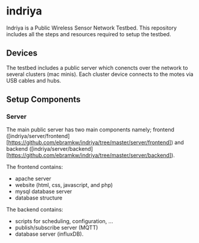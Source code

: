 # indriya
Indriya is a Public Wireless Sensor Network Testbed. This repository includes all the steps and resources required to setup the testbed.

## Devices
The testbed includes a public server which conencts over the network to several clusters (mac minis). Each cluster device connects to the motes via USB cables and hubs.

## Setup Components
### Server
The main public server has two main components namely; frontend ([indriya/server/frontend][https://github.com/ebramkw/indriya/tree/master/server/frontend]) and backend ([indriya/server/backend][https://github.com/ebramkw/indriya/tree/master/server/backend]).

The frontend contains:
- apache server
- website (html, css, javascript, and php)
- mysql database server
- database structure

The backend contains:
- scripts for scheduling, configuration, ...
- publish/subscribe server (MQTT)
- database server (influxDB).
